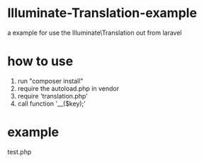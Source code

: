 # Illuminate-Translation-example
a example for use the Illuminate\Translation out from laravel

# how to use
1. run "composer install"
2. require the autoload.php in vendor
3. require 'translation.php'
4. call function '__($key);'

# example
test.php